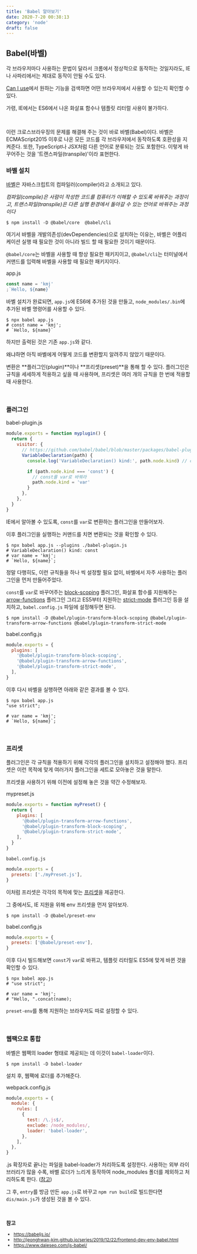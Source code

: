 ```yaml
---
title: 'Babel 알아보기'
date: 2020-7-20 00:38:13
category: 'node'
draft: false
---
```


## Babel(바벨)

각 브라우저마다 사용하는 문법이 달라서 크롬에서 정상적으로 동작하는 것일지라도, IE나 사파리에서는 제대로 동작이 안될 수도 있다.

[Can I use](https://caniuse.com/)에서 원하는 기능을 검색하면 어떤 브라우저에서 사용할 수 있는지 확인할 수 있다.

가령, IE에서는 ES6에서 나온 화살표 함수나 템플릿 리터럴 사용이 불가하다.

<br />

이런 크로스브라우징의 문제를 해결해 주는 것이 바로 바벨(Babel)이다. 바벨은 ECMAScript2015 이후로 나온 모든 코드를 각 브라우저에서 동작하도록 호환성을 지켜준다. 또한, TypeScript나 JSX처럼 다른 언어로 분류되는 것도 포함한다. 이렇게 바꾸어주는 것을 '트랜스파일(transpile)'이라 표현한다.

### 바벨 설치

[바벨](https://babeljs.io/)은 자바스크립트의 컴파일러(compiler)라고 소개되고 있다.

_컴파일(compile)은 사람이 작성한 코드를 컴퓨터가 이해할 수 있도록 바꿔주는 과정이고, 트랜스파일(transpile)은 다른 실행 환경에서 돌아갈 수 있는 언어로 바꿔주는 과정이다_

```shell
$ npm install -D @babel/core  @babel/cli
```

여기서 바벨을 개발의존성(devDependencies)으로 설치하는 이유는, 바벨은 어플리케이션 실행 때 필요한 것이 아니라 빌드 할 때 필요한 것이기 때문이다.

`@babel/core`는 바벨을 사용할 때 항상 필요한 패키지이고, `@babel/cli`는 터미널에서 커맨드를 입력해 바벨을 사용할 때 필요한 패키지이다.

<span class="file-location">app.js</span>

```js
const name = 'kmj'
;`Hello, ${name}`
```

바벨 설치가 완료되면, `app.js`에 ES6에 추가된 것을 만들고, `node_modules/.bin`에 추가된 바벨 명령어를 사용할 수 있다.

```shell
$ npx babel app.js
# const name = 'kmj';
# `Hello, ${name}`
```

하지만 출력된 것은 기존 `app.js`와 같다.

왜냐하면 아직 바벨에게 어떻게 코드를 변환할지 알려주지 않았기 때문이다.

변환은 **플러그인(plugin)**이나 **프리셋(preset)**을 통해 할 수 있다. 플러그인은 규칙을 세세하게 적용하고 싶을 때 사용하며, 프리셋은 여러 개의 규칙을 한 번에 적용할 때 사용한다.

<br />

### 플러그인

<span class="file-location">babel-plugin.js</span>

```js
module.exports = function myplugin() {
  return {
    visitor: {
      // https://github.com/babel/babel/blob/master/packages/babel-plugin-transform-block-scoping/src/index.js#L26
      VariableDeclaration(path) {
        console.log('VariableDeclaration() kind:', path.node.kind) // const

        if (path.node.kind === 'const') {
          // const를 var로 바꿔라
          path.node.kind = 'var'
        }
      },
    },
  }
}
```

IE에서 알아볼 수 있도록, `const`를 `var`로 변환하는 플러그인을 만들어보자.

이후 플러그인을 실행하는 커맨드를 치면 변환되는 것을 확인할 수 있다.

```shell
$ npx babel app.js --plugins ./babel-plugin.js
# VariableDeclaration() kind: const
# var name = 'kmj';
# `Hello, ${name}`;
```

정말 다행히도, 이런 규칙들을 하나 씩 설정할 필요 없이, 바벨에서 자주 사용하는 플러그인을 먼저 만들어주었다.

`const`를 `var`로 바꾸어주는 [block-scoping](https://babeljs.io/docs/en/babel-plugin-transform-block-scoping) 플러그인, 화살표 함수를 지원해주는 [arrow-functions](https://babeljs.io/docs/en/babel-plugin-transform-arrow-functions) 플러그인 그리고 ES5부터 지원하는 [strict-mode](https://babeljs.io/docs/en/babel-plugin-transform-strict-mode) 플러그인 등을 설치하고, `babel.config.js` 파일에 설정해두면 된다.

```shell
$ npm install -D @babel/plugin-transform-block-scoping @babel/plugin-transform-arrow-functions @babel/plugin-transform-strict-mode
```

<span class="file-location">babel.config.js</span>

```js
module.exports = {
  plugins: [
    '@babel/plugin-transform-block-scoping',
    '@babel/plugin-transform-arrow-functions',
    '@babel/plugin-transform-strict-mode',
  ],
}
```

이후 다시 바벨을 실행하면 아래와 같은 결과를 볼 수 있다.

```shell
$ npx babel app.js
"use strict";

# var name = 'kmj';
# `Hello, ${name}`;
```

<br />

### 프리셋

플러그인은 각 규칙을 적용하기 위해 각각의 플러그인을 설치하고 설정해야 했다.
프리셋은 이런 목적에 맞게 여러가지 플러그인을 세트로 모아놓은 것을 말한다.

프리셋을 사용하기 위해 이전에 설정해 놓은 것을 약간 수정해보자.

<span class="file-location">mypreset.js</span>

```js
module.exports = function myPreset() {
  return {
    plugins: [
      '@babel/plugin-transform-arrow-functions',
      '@babel/plugin-transform-block-scoping',
      '@babel/plugin-transform-strict-mode',
    ],
  }
}
```

`babel.config.js`

```js
module.exports = {
  presets: ['./myPreset.js'],
}
```

이처럼 프리셋은 각각의 목적에 맞는 [프리셋](https://babeljs.io/docs/en/presets)을 제공한다.

그 중에서도, IE 지원을 위해 env 프리셋을 먼저 알아보자.

```shell
$ npm install -D @babel/preset-env
```

<span class="file-location">babel.config.js</span>

```js
module.exports = {
  presets: ['@babel/preset-env'],
}
```

이후 다시 빌드해보면 `const`가 `var`로 바뀌고, 템플릿 리터럴도 ES5에 맞게 바뀐 것을 확인할 수 있다.

```shell
$ npx babel app.js
# "use strict";

# var name = 'kmj';
# "Hello, ".concat(name);
```

`preset-env`를 통해 지원하는 브라우저도 따로 설정할 수 있다.

<br />

### 웹팩으로 통합

바벨은 웹팩의 loader 형태로 제공되는 데 이것이 `babel-loader`이다.

```shell
$ npm install -D babel-loader
```

설치 후, 웹팩에 로더를 추가해준다.

<span class="file-location">webpack.config.js</span>

```js
module.exports = {
  module: {
    rules: [
      {
        test: /\.js$/,
        exclude: /node_modules/,
        loader: 'babel-loader',
      },
    ],
  },
}
```

.js 확장자로 끝나는 파일을 babel-loader가 처리하도록 설정한다.
사용하는 외부 라이브러리가 많을 수록, 바벨 로더가 느리게 동작하여 node_modules 폴더를 제외하고 처리하도록 한다. ([참고](https://github.com/babel/babel-loader#babel-loader-is-slow))

그 후, `entry`를 방금 만든 `app.js`로 바꾸고 `npm run build`로 빌드한다면 `dis/main.js`가 생성된 것을 볼 수 있다.

<br />

**참고**

<div style="font-size: 12px;">

- https://babeljs.io/
- http://jeonghwan-kim.github.io/series/2019/12/22/frontend-dev-env-babel.html
- https://www.daleseo.com/js-babel/

</div>
